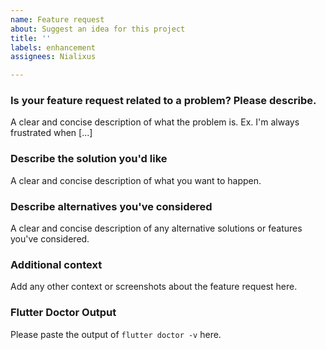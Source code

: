 ```yaml
---
name: Feature request
about: Suggest an idea for this project
title: ''
labels: enhancement
assignees: Nialixus

---
```


### Is your feature request related to a problem? Please describe.
A clear and concise description of what the problem is. Ex. I'm always frustrated when [...]

### Describe the solution you'd like
A clear and concise description of what you want to happen.

### Describe alternatives you've considered
A clear and concise description of any alternative solutions or features you've considered.

### Additional context
Add any other context or screenshots about the feature request here.

### Flutter Doctor Output
Please paste the output of `flutter doctor -v` here.
